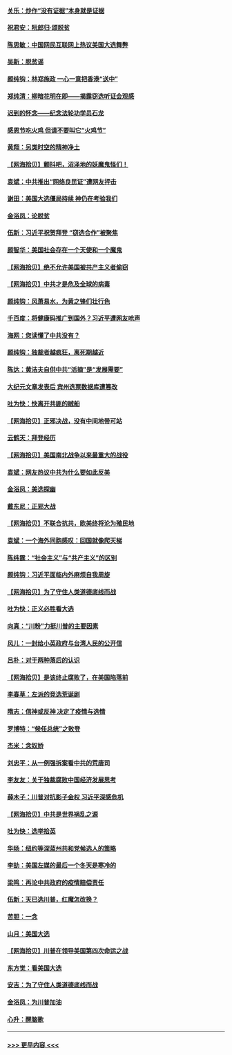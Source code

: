 #### [关乐：炒作“没有证据”本身就是证据](../pages/nsc993/n12583146.md?t=11300351) 
#### [祝君安：阮郎归‧颂脱贫](../pages/nsc993/n12583119.md?t=11300351) 
#### [陈思敏：中国网民互联网上热议美国大选舞弊](../pages/nsc993/n12582845.md?t=11300351) 
#### [吴新：脱贫谣](../pages/nsc993/n12580839.md?t=11300351) 
#### [颜纯钩：林郑施政 一心一意把香港“送中”](../pages/nsc993/n12580805.md?t=11300351) 
#### [郑纯清：柳暗花明在即——揭露窃选听证会观感](../pages/nsc993/n12580795.md?t=11300351) 
#### [迟到的怀念——纪念法轮功学员石龙](../pages/nsc993/n12580245.md?t=11300351) 
#### [感恩节吃火鸡  但请不要叫它“火鸡节”](../pages/nsc993/n12580252.md?t=11300351) 
#### [黄翔：另类时空的精神净土](../pages/nsc993/n12578638.md?t=11300351) 
#### [【网海拾贝】颤抖吧，沼泽地的妖魔鬼怪们！](../pages/nsc993/n12578552.md?t=11300351) 
#### [袁斌：中共推出“网络良民证”遭网友抨击](../pages/nsc993/n12578511.md?t=11300351) 
#### [谢田：美国大选僵局持续 神仍在考验我们](../pages/nsc993/n12577432.md?t=11300351) 
#### [金浴凤：论脱贫](../pages/nsc993/n12576386.md?t=11300351) 
#### [伍新：习近平祝贺拜登 “窃选合作”被聚焦](../pages/nsc993/n12576358.md?t=11300351) 
#### [颜智华：美国社会存在一个天使和一个魔鬼](../pages/nsc993/n12574299.md?t=11300351) 
#### [【网海拾贝】绝不允许美国被共产主义者偷窃](../pages/nsc993/n12573396.md?t=11300351) 
#### [【网海拾贝】中共才是危及全球的病毒](../pages/nsc993/n12571204.md?t=11300351) 
#### [颜纯钩：风萧易水，为黄之锋们壮行色](../pages/nsc993/n12571487.md?t=11300351) 
#### [千百度：将健康码推广到国外？习近平遭网友呛声](../pages/nsc993/n12570808.md?t=11300351) 
#### [海网：您读懂了中共没有？](../pages/nsc993/n12570487.md?t=11300351) 
#### [颜纯钩：独裁者越疯狂，离死期越近](../pages/nsc993/n12569055.md?t=11300351) 
#### [陈达：黄洁夫自供中共“活摘”是“发展需要”](../pages/nsc993/n12568541.md?t=11300351) 
#### [大纪元文章发表后 宾州选票数据库遭篡改](../pages/nsc993/n12568105.md?t=11300351) 
#### [吐为快：快离开共匪的贼船](../pages/nsc993/n12568462.md?t=11300351) 
#### [【网海拾贝】正邪决战，没有中间地带可站](../pages/nsc993/n12568439.md?t=11300351) 
#### [云鹤天：拜登经历](../pages/nsc993/n12567294.md?t=11300351) 
#### [【网海拾贝】美国南北战争以来最重大的战役](../pages/nsc993/n12567247.md?t=11300351) 
#### [袁斌：网友热议中共为什么要如此反美](../pages/nsc993/n12567162.md?t=11300351) 
#### [金浴凤：美选探幽](../pages/nsc993/n12567147.md?t=11300351) 
#### [戴东尼：正邪大战](../pages/nsc993/n12567033.md?t=11300351) 
#### [【网海拾贝】不联合抗共，欧美终将沦为殖民地](../pages/nsc993/n12565068.md?t=11300351) 
#### [袁斌：一个海外同胞感叹：回国就像爬天梯](../pages/nsc993/n12564986.md?t=11300351) 
#### [陈纬霆：“社会主义”与“共产主义”的区别](../pages/nsc993/n12562417.md?t=11300351) 
#### [颜纯钩：习近平面临内外麻烦自我周旋](../pages/nsc993/n12563356.md?t=11300351) 
#### [【网海拾贝】为了守住人类道德底线而战](../pages/nsc993/n12562542.md?t=11300351) 
#### [吐为快：正义必胜看大选](../pages/nsc993/n12561967.md?t=11300351) 
#### [向真：“川粉”力挺川普的主要因素](../pages/nsc993/n12560774.md?t=11300351) 
#### [风儿：一封给小英政府与台湾人民的公开信](../pages/nsc993/n12560581.md?t=11300351) 
#### [吕朴：对于两种落后的认识](../pages/nsc993/n12560492.md?t=11300351) 
#### [【网海拾贝】是该终止腐败了，在美国陷落前](../pages/nsc993/n12559936.md?t=11300351) 
#### [李春草：左派的竞选荒诞剧](../pages/nsc993/n12558380.md?t=11300351) 
#### [隋志：信神或反神 决定了疫情与选情](../pages/nsc993/n12558255.md?t=11300351) 
#### [罗博特：“候任总统”之败登](../pages/nsc993/n12558189.md?t=11300351) 
#### [杰米：念奴娇](../pages/nsc993/n12558174.md?t=11300351) 
#### [刘忠平：从一例强拆案看中共的荒唐司](../pages/nsc993/n12558036.md?t=11300351) 
#### [李友友：关于独裁腐败中国经济发展思考](../pages/nsc993/n12558004.md?t=11300351) 
#### [薛木子：川普对抗影子金权 习近平深感危机](../pages/nsc993/n12557342.md?t=11300351) 
#### [【网海拾贝】中共是世界祸乱之源](../pages/nsc993/n12555353.md?t=11300351) 
#### [吐为快：选举拾英](../pages/nsc993/n12555041.md?t=11300351) 
#### [华旸：纽约等深蓝州共和党候选人的策略](../pages/nsc993/n12554309.md?t=11300351) 
#### [李劼：美国左媒的最后一个冬天是寒冷的](../pages/nsc993/n12552947.md?t=11300351) 
#### [梁鸣：再论中共政府的疫情赔偿责任](../pages/nsc993/n12553012.md?t=11300351) 
#### [伍新：天已选川普，红魔怎改换？](../pages/nsc993/n12552970.md?t=11300351) 
#### [苦胆：一念](../pages/nsc993/n12552957.md?t=11300351) 
#### [山月：美国大选](../pages/nsc993/n12552446.md?t=11300351) 
#### [【网海拾贝】川普在领导美国第四次命运之战](../pages/nsc993/n12551973.md?t=11300351) 
#### [东方觉：看美国大选](../pages/nsc993/n12551647.md?t=11300351) 
#### [安吉：为了守住人类道德底线而战](../pages/nsc993/n12551111.md?t=11300351) 
#### [金浴凤：为川普加油](../pages/nsc993/n12551085.md?t=11300351) 
#### [心升：醒脑歌](../pages/nsc993/n12550984.md?t=11300351) 

----
#### [ >>> 更早内容 <<< ](../indexes/nsc993-earlier.md)
